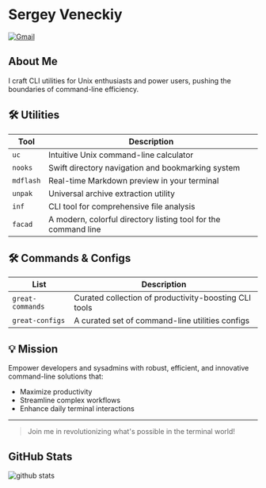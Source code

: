 # Sergey Veneckiy

[![Gmail](https://img.shields.io/badge/Gmail-Email%20Me-blue?logo=gmail)](mailto:s.venetsky@gmail.com)

## About Me

I craft CLI utilities for Unix enthusiasts and power users, pushing the boundaries of command-line efficiency.


## 🛠️ Utilities

| Tool | Description |
|------|-------------|
| `uc` | Intuitive Unix command-line calculator |
| `nooks` | Swift directory navigation and bookmarking system |
| `mdflash` | Real-time Markdown preview in your terminal |
| `unpak` | Universal archive extraction utility |
| `inf` | CLI tool for comprehensive file analysis  |
| `facad` | A modern, colorful directory listing tool for the command line  |

## 🛠️ Commands & Configs
| List        | Description |
|-------------|-------------|
| `great-commands` | Curated collection of productivity-boosting CLI tools |
| `great-configs`  | A curated set of command-line utilities configs |



## 💡 Mission

Empower developers and sysadmins with robust, efficient, and innovative command-line solutions that:

- Maximize productivity
- Streamline complex workflows
- Enhance daily terminal interactions

---

> Join me in revolutionizing what's possible in the terminal world!


## GitHub Stats

![github stats](https://github-readme-stats.vercel.app/api?username=yellow-footed-honeyguide&show_icons=true&count_private=true&hide_title=true)


